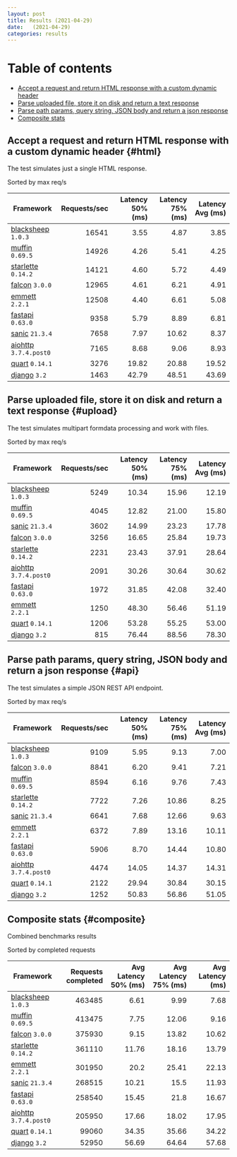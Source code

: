 ```yaml
---
layout: post
title: Results (2021-04-29)
date:   (2021-04-29)
categories: results
---
```


# Table of contents

* [Accept a request and return HTML response with a custom dynamic header](#html)
* [Parse uploaded file, store it on disk and return a text response](#upload)
* [Parse path params, query string, JSON body and return a json response](#api)
* [Composite stats ](#composite)

##  Accept a request and return HTML response with a custom dynamic header {#html}

The test simulates just a single HTML response. 

Sorted by max req/s

| Framework | Requests/sec | Latency 50% (ms) | Latency 75% (ms) | Latency Avg (ms) |
| --------- | -----------: | ---------------: | ---------------: | ---------------: |
| [blacksheep](https://pypi.org/project/blacksheep/) `1.0.3` | 16541 | 3.55 | 4.87 | 3.85
| [muffin](https://pypi.org/project/muffin/) `0.69.5` | 14926 | 4.26 | 5.41 | 4.25
| [starlette](https://pypi.org/project/starlette/) `0.14.2` | 14121 | 4.60 | 5.72 | 4.49
| [falcon](https://pypi.org/project/falcon/) `3.0.0` | 12965 | 4.61 | 6.21 | 4.91
| [emmett](https://pypi.org/project/emmett/) `2.2.1` | 12508 | 4.40 | 6.61 | 5.08
| [fastapi](https://pypi.org/project/fastapi/) `0.63.0` | 9358 | 5.79 | 8.89 | 6.81
| [sanic](https://pypi.org/project/sanic/) `21.3.4` | 7658 | 7.97 | 10.62 | 8.37
| [aiohttp](https://pypi.org/project/aiohttp/) `3.7.4.post0` | 7165 | 8.68 | 9.06 | 8.93
| [quart](https://pypi.org/project/quart/) `0.14.1` | 3276 | 19.82 | 20.88 | 19.52
| [django](https://pypi.org/project/django/) `3.2` | 1463 | 42.79 | 48.51 | 43.69


## Parse uploaded file, store it on disk and return a text response  {#upload}
The test simulates multipart formdata processing and work with files.  

Sorted by max req/s

| Framework | Requests/sec | Latency 50% (ms) | Latency 75% (ms) | Latency Avg (ms) |
| --------- | -----------: | ---------------: | ---------------: | ---------------: |
| [blacksheep](https://pypi.org/project/blacksheep/) `1.0.3` | 5249 | 10.34 | 15.96 | 12.19
| [muffin](https://pypi.org/project/muffin/) `0.69.5` | 4045 | 12.82 | 21.00 | 15.80
| [sanic](https://pypi.org/project/sanic/) `21.3.4` | 3602 | 14.99 | 23.23 | 17.78
| [falcon](https://pypi.org/project/falcon/) `3.0.0` | 3256 | 16.65 | 25.84 | 19.73
| [starlette](https://pypi.org/project/starlette/) `0.14.2` | 2231 | 23.43 | 37.91 | 28.64
| [aiohttp](https://pypi.org/project/aiohttp/) `3.7.4.post0` | 2091 | 30.26 | 30.64 | 30.62
| [fastapi](https://pypi.org/project/fastapi/) `0.63.0` | 1972 | 31.85 | 42.08 | 32.40
| [emmett](https://pypi.org/project/emmett/) `2.2.1` | 1250 | 48.30 | 56.46 | 51.19
| [quart](https://pypi.org/project/quart/) `0.14.1` | 1206 | 53.28 | 55.25 | 53.00
| [django](https://pypi.org/project/django/) `3.2` | 815 | 76.44 | 88.56 | 78.30


## Parse path params, query string, JSON body and return a json response  {#api}
The test simulates a simple JSON REST API endpoint.  

Sorted by max req/s

| Framework | Requests/sec | Latency 50% (ms) | Latency 75% (ms) | Latency Avg (ms) |
| --------- | -----------: | ---------------: | ---------------: | ---------------: |
| [blacksheep](https://pypi.org/project/blacksheep/) `1.0.3` | 9109 | 5.95 | 9.13 | 7.00
| [falcon](https://pypi.org/project/falcon/) `3.0.0` | 8841 | 6.20 | 9.41 | 7.21
| [muffin](https://pypi.org/project/muffin/) `0.69.5` | 8594 | 6.16 | 9.76 | 7.43
| [starlette](https://pypi.org/project/starlette/) `0.14.2` | 7722 | 7.26 | 10.86 | 8.25
| [sanic](https://pypi.org/project/sanic/) `21.3.4` | 6641 | 7.68 | 12.66 | 9.63
| [emmett](https://pypi.org/project/emmett/) `2.2.1` | 6372 | 7.89 | 13.16 | 10.11
| [fastapi](https://pypi.org/project/fastapi/) `0.63.0` | 5906 | 8.70 | 14.44 | 10.80
| [aiohttp](https://pypi.org/project/aiohttp/) `3.7.4.post0` | 4474 | 14.05 | 14.37 | 14.31
| [quart](https://pypi.org/project/quart/) `0.14.1` | 2122 | 29.94 | 30.84 | 30.15
| [django](https://pypi.org/project/django/) `3.2` | 1252 | 50.83 | 56.86 | 51.05


## Composite stats {#composite}
Combined benchmarks results

Sorted by completed requests

| Framework | Requests completed | Avg Latency 50% (ms) | Avg Latency 75% (ms) | Avg Latency (ms) |
| --------- | -----------------: | -------------------: | -------------------: | ---------------: |
| [blacksheep](https://pypi.org/project/blacksheep/) `1.0.3` | 463485 | 6.61 | 9.99 | 7.68
| [muffin](https://pypi.org/project/muffin/) `0.69.5` | 413475 | 7.75 | 12.06 | 9.16
| [falcon](https://pypi.org/project/falcon/) `3.0.0` | 375930 | 9.15 | 13.82 | 10.62
| [starlette](https://pypi.org/project/starlette/) `0.14.2` | 361110 | 11.76 | 18.16 | 13.79
| [emmett](https://pypi.org/project/emmett/) `2.2.1` | 301950 | 20.2 | 25.41 | 22.13
| [sanic](https://pypi.org/project/sanic/) `21.3.4` | 268515 | 10.21 | 15.5 | 11.93
| [fastapi](https://pypi.org/project/fastapi/) `0.63.0` | 258540 | 15.45 | 21.8 | 16.67
| [aiohttp](https://pypi.org/project/aiohttp/) `3.7.4.post0` | 205950 | 17.66 | 18.02 | 17.95
| [quart](https://pypi.org/project/quart/) `0.14.1` | 99060 | 34.35 | 35.66 | 34.22
| [django](https://pypi.org/project/django/) `3.2` | 52950 | 56.69 | 64.64 | 57.68
